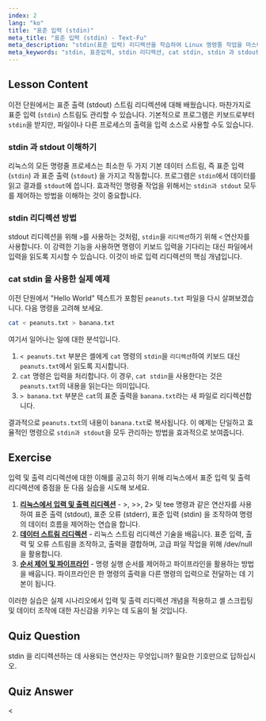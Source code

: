 ```yaml
---
index: 2
lang: "ko"
title: "표준 입력 (stdin)"
meta_title: "표준 입력 (stdin) - Text-Fu"
meta_description: "stdin(표준 입력) 리디렉션을 학습하여 Linux 명령줄 작업을 마스터하세요. 이 가이드는 stdin 과 stdout 의 관계, '<' 연산자 사용법, 그리고 'cat stdin'과 같은 실용적인 예제를 다루어 데이터 스트림을 효과적으로 관리하는 방법을 설명합니다."
meta_keywords: "stdin, 표준입력, stdin 리디렉션, cat stdin, stdin 과 stdout, 표준 입력, 리눅스 리디렉션, 명령줄, 입력 스트림"
---
```


## Lesson Content

이전 단원에서는 표준 출력 (stdout) 스트림 리디렉션에 대해 배웠습니다. 마찬가지로 표준 입력 (`stdin`) 스트림도 관리할 수 있습니다. 기본적으로 프로그램은 키보드로부터 `stdin`을 받지만, 파일이나 다른 프로세스의 출력을 입력 소스로 사용할 수도 있습니다.

### stdin 과 stdout 이해하기

리눅스의 모든 명령줄 프로세스는 최소한 두 가지 기본 데이터 스트림, 즉 표준 입력 (`stdin`) 과 표준 출력 (`stdout`) 을 가지고 작동합니다. 프로그램은 `stdin`에서 데이터를 읽고 결과를 `stdout`에 씁니다. 효과적인 명령줄 작업을 위해서는 `stdin과 stdout` 모두를 제어하는 방법을 이해하는 것이 중요합니다.

### stdin 리디렉션 방법

stdout 리디렉션을 위해 `>`를 사용하는 것처럼, `stdin`을 `리디렉션`하기 위해 `<` 연산자를 사용합니다. 이 강력한 기능을 사용하면 명령이 키보드 입력을 기다리는 대신 파일에서 입력을 읽도록 지시할 수 있습니다. 이것이 바로 입력 리디렉션의 핵심 개념입니다.

### cat stdin 을 사용한 실제 예제

이전 단원에서 "Hello World" 텍스트가 포함된 `peanuts.txt` 파일을 다시 살펴보겠습니다. 다음 명령을 고려해 보세요.

```bash
cat < peanuts.txt > banana.txt
```

여기서 일어나는 일에 대한 분석입니다.

1.  `< peanuts.txt` 부분은 셸에게 `cat` 명령의 `stdin`을 `리디렉션`하여 키보드 대신 `peanuts.txt`에서 읽도록 지시합니다.
2.  `cat` 명령은 입력을 처리합니다. 이 경우, `cat stdin`을 사용한다는 것은 `peanuts.txt`의 내용을 읽는다는 의미입니다.
3.  `> banana.txt` 부분은 `cat`의 표준 출력을 `banana.txt`라는 새 파일로 리디렉션합니다.

결과적으로 `peanuts.txt`의 내용이 `banana.txt`로 복사됩니다. 이 예제는 단일하고 효율적인 명령으로 `stdin과 stdout`을 모두 관리하는 방법을 효과적으로 보여줍니다.

## Exercise

입력 및 출력 리디렉션에 대한 이해를 공고히 하기 위해 리눅스에서 표준 입력 및 출력 리디렉션에 중점을 둔 다음 실습을 시도해 보세요.

1.  **[리눅스에서 입력 및 출력 리디렉션](https://labex.io/ko/labs/comptia-redirecting-input-and-output-in-linux-590840)** - >, >>, 2> 및 tee 명령과 같은 연산자를 사용하여 표준 출력 (stdout), 표준 오류 (stderr), 표준 입력 (stdin) 을 조작하여 명령의 데이터 흐름을 제어하는 연습을 합니다.
2.  **[데이터 스트림 리디렉션](https://labex.io/ko/labs/linux-data-stream-redirection-17995)** - 리눅스 스트림 리디렉션 기술을 배웁니다. 표준 입력, 출력 및 오류 스트림을 조작하고, 출력을 결합하며, 고급 파일 작업을 위해 /dev/null을 활용합니다.
3.  **[순서 제어 및 파이프라인](https://labex.io/ko/labs/linux-sequence-control-and-pipeline-17994)** - 명령 실행 순서를 제어하고 파이프라인을 활용하는 방법을 배웁니다. 파이프라인은 한 명령의 출력을 다른 명령의 입력으로 전달하는 데 기본이 됩니다.

이러한 실습은 실제 시나리오에서 입력 및 출력 리디렉션 개념을 적용하고 셸 스크립팅 및 데이터 조작에 대한 자신감을 키우는 데 도움이 될 것입니다.

## Quiz Question

stdin 을 리디렉션하는 데 사용되는 연산자는 무엇입니까? 필요한 기호만으로 답하십시오.

## Quiz Answer

<
